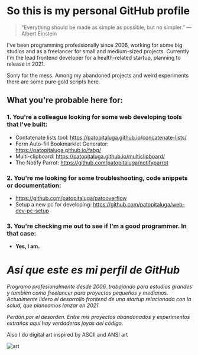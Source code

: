 # So this is my personal GitHub profile

> “Everything should be made as simple as possible, but no simpler.” — Albert Einstein

I've been programming professionally since 2006, working for some big studios and as a freelancer for small and medium-sized projects. Currently I'm the lead frontend developer for a health-related startup, planning to release in 2021.

Sorry for the mess. Among my abandoned projects and weird experiments there are some pure gold scripts here.

## What you're probable here for:

### 1. You're a colleague looking for some web developing tools that I've built:

  - Contatenate lists tool: https://patopitaluga.github.io/concatenate-lists/
  - Form Auto-fill Bookmarklet Generator: https://patopitaluga.github.io/fabg/
  - Multi-clipboard: https://patopitaluga.github.io/multiclipboard/
  - The Notify Parrot: https://github.com/patopitaluga/notifyparrot

### 2. You're **me** looking for some troubleshooting, code snippets or documentation:

  - https://github.com/patopitaluga/patooverflow
  - Setup a new pc for developing: https://github.com/patopitaluga/web-dev-pc-setup

### 3. You're checking me out to see if I'm a good programmer. In that case:

  - **Yes, I am.**

# *Así que este es mi perfil de GitHub*

*Programo profesionalmente desde 2006, trabajando para estudios grandes y también como freelancer para proyectos pequeños y medianos. Actualmente lidero el desarrollo frontend de una startup relacionada con la salud, que planeamos lanzar en 2021.*

*Perdón por el desorden. Entre mis proyectos abandonados y experimentos extraños aquí hay verdaderas joyas del código.*

Also I do digital art inspired by ASCII and ANSI art

![art](https://patopitaluga.github.io/patopitaluga/text-art.jpg "art")
